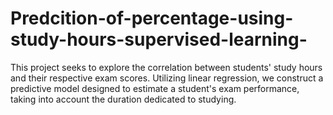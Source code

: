 # Predcition-of-percentage-using-study-hours-supervised-learning-
This project seeks to explore the correlation between students' study hours and their respective exam scores. Utilizing linear regression, we construct a predictive model designed to estimate a student's exam performance, taking into account the duration dedicated to studying.
